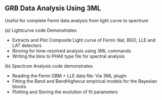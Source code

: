 ## GRB Data Analysis Using 3ML
 Useful for complete Fermi data analysis from light curve to spectrum
 
 (a) Lightcurve code Demonstrates:
 - Extracts and Plot Composite Light curve of Fermi: NaI, BGO, LLE and LAT detectors
 - Binning for time-resolved analysis using 3ML commands
 - Writing the bins to PHAII type file for spectral analysis

 (b) Spectrum Analysis code demonstrates
 - Reading the Fermi GBM + LLE data file: Via 3ML plugin
 - Fitting the Band and BandHighecut empirical models for the Bayesian blocks
 - Plotting and Storing the evolution of fit parameters
